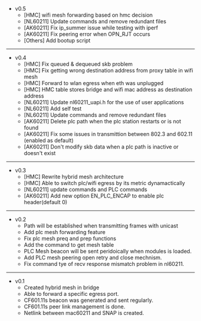 * v0.5
  * [HMC] wifi mesh forwarding based on hmc decision
  * [NL60211] Update commands and remove redundant files
  * [AK60211] Fix ip_summer issue while testing with iperf
  * [AK60211] Fix peering error when OPN_RJT occurs
  * [Others] Add bootup script
---
* v0.4
  * [HMC] Fix queued & dequeued skb problem
  * [HMC] Fix getting wrong destination address from proxy table in wifi mesh
  * [HMC] Forward to wlan egress when eth was unplugged
  * [HMC] HMC table stores bridge and wifi mac address as destination address 
  * [NL60211] Update nl60211_uapi.h for the use of user applications
  * [NL60211] Add self test
  * [NL60211] Update commands and remove redundant files
  * [AK60211] Delete plc path when the plc station restarts or is not found
  * [AK60211] Fix some issues in transmittion between 802.3 and 602.11 (enabled as default)
  * [AK60211] Don't modify skb data when a plc path is inactive or doesn't exist
---
* v0.3
  * [HMC] Rewrite hybrid mesh architecture
  * [HMC] Able to switch plc/wifi egress by its metric dynamactically
  * [NL60211] update commands and PLC commands
  * [AK60211] Add new option EN_PLC_ENCAP to enable plc header(default 0)
---
* v0.2
  * Path will be established when transmitting frames with unicast
  * Add plc mesh forwarding feature
  * Fix plc mesh preq and prep functions
  * Add the command to get mesh table
  * PLC Mesh beacon will be sent peridoically when modules is loaded.
  * Add PLC mesh peering open retry and close mechnism.
  * Fix command tye of recv response mismatch problem in nl60211.
---
* v0.1
  * Created hybrid mesh in bridge
  * Able to forward a specific egress port.
  * CF601.11s beacon was generated and sent regularly.
  * CF601.11s peer link management is done.
  * Netlink between mac60211 and SNAP is created.
